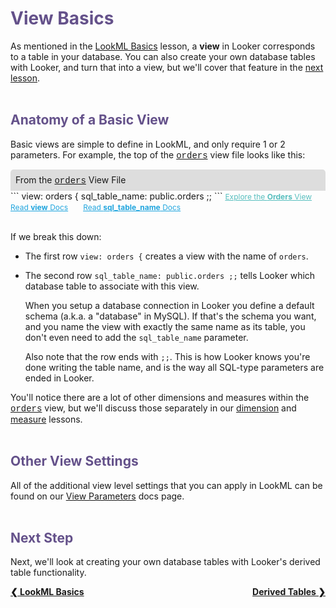 <h1 style="color:rgb(100,81,138)">View Basics</h1>

As mentioned in the [LookML Basics](https://learn2.looker.com/projects/e-commerce/files/01_lookml_basics.md) lesson, a **view** in Looker corresponds to a table in your database. You can also create your own database tables with Looker, and turn that into a view, but we'll cover that feature in the [next lesson](https://learn2.looker.com/projects/e-commerce/files/03_derived_tables.md).<br /><br />



<h2 style="color:rgb(100,81,138)">Anatomy of a Basic View</h2>

Basic views are simple to define in LookML, and only require 1 or 2 parameters. For example, the top of the <a href="https://learn2.looker.com/projects/e-commerce/files/orders.view.lkml" style="font-family:Monaco,Menlo,Consolas,Courier New,monospace;">orders</a> view file looks like this:

<div style="border-radius:5px 5px 0 0;padding:8px;background-color:rgb(221,221,221);">
 From the <a href="https://learn2.looker.com/projects/e-commerce/files/orders.view.lkml" style="font-family:Monaco,Menlo,Consolas,Courier New,monospace;">orders</a> View File</a>
</div>
```
view: orders {
  sql_table_name: public.orders ;;
```
<a style="color:rgb(87,190,190);font-size:12px;margin-right:20px;" href="https://learn2.looker.com/explore/e_commerce/orders" target="_blank"><i class="fa fa-search"></i> Explore the <b>Orders</b> View</a> <a style="color:rgb(32,165,222);font-size:12px;margin-right:20px;" href="https://looker.com/docs/reference/view-params/view" target="_blank"><i class="fa fa-file-text-o"></i> Read <b>view</b> Docs</a> <a style="color:rgb(32,165,222);font-size:12px;" href="https://looker.com/docs/reference/view-params/sql_table_name-for-view" target="_blank"><i class="fa fa-file-text-o"></i> Read <b>sql_table_name</b> Docs</a><br /><br />

If we break this down:

+ The first row `view: orders {` creates a view with the name of `orders`.

+ The second row `sql_table_name: public.orders ;;` tells Looker which database table to associate with this view.

  When you setup a database connection in Looker you define a default schema (a.k.a. a "database" in MySQL). If that's the schema you want, and you name the view with exactly the same name as its table, you don't even need to add the `sql_table_name` parameter.

  Also note that the row ends with `;;`. This is how Looker knows you're done writing the table name, and is the way all SQL-type parameters are ended in Looker.

You'll notice there are a lot of other dimensions and measures within the <a href="https://learn2.looker.com/projects/e-commerce/files/orders.view.lkml" style="font-family:Monaco,Menlo,Consolas,Courier New,monospace;">orders</a> view, but we'll discuss those separately in our <a href="https://learn2.looker.com/projects/e-commerce/files/04_dimension_basics.md">dimension</a> and <a href="https://learn2.looker.com/projects/e-commerce/files/08_measure_basics.md">measure</a> lessons.<br /><br />



<h2 style="color:rgb(100,81,138)">Other View Settings</h2>

All of the additional view level settings that you can apply in LookML can be found on our [View Parameters](https://looker.com/docs/reference/view-reference) docs page.<br /><br />



<h2 style="color:rgb(100,81,138)">Next Step</h2>

Next, we'll look at creating your own database tables with Looker's derived table functionality.

<div style="float:left;font-weight:bold;">
  <a href="https://learn2.looker.com/projects/e-commerce/files/01_lookml_basics.md">&#10094; LookML Basics</a>
</div>

<div style="float:right;font-weight:bold;">
  <a href="https://learn2.looker.com/projects/e-commerce/files/03_derived_tables.md">Derived Tables &#10095;</a>
</div>